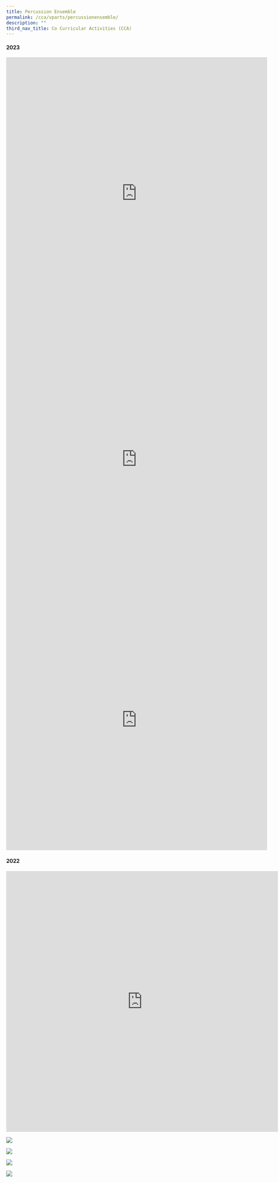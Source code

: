 ```yaml
---
title: Percussion Ensemble
permalink: /cca/vparts/percussionensemble/
description: ""
third_nav_title: Co Curricular Activities (CCA)
---
```

#### 2023
<iframe allowfullscreen="true" height="729" width="700" frameborder="0" src="https://docs.google.com/presentation/d/e/2PACX-1vSdZqylgn9XFcBoIpt4-rCdQy95d-PZw3T6s7gT5NCZ4l47yhjMBL9NYjMhuJ0iNmXyM22dquucLZcm/embed?start=true&amp;loop=true&amp;delayms=3000"></iframe>

<iframe title="Percussion Ensemble Reflection 2.MOV" allowfullscreen="" allow="autoplay; fullscreen; picture-in-picture" frameborder="0" height="700" width="700" src="https://player.vimeo.com/video/797578811?h=5e7ad1dc86&amp;badge=0&amp;autopause=0&amp;player_id=0&amp;app_id=58479"></iframe>

<iframe title="Percussion Ensemble Reflection" allowfullscreen="" allow="autoplay; fullscreen; picture-in-picture" frameborder="0" height="700" width="700" src="https://player.vimeo.com/video/797578831?h=2495588f2e&amp;badge=0&amp;autopause=0&amp;player_id=0&amp;app_id=58479"></iframe>

#### 2022

<iframe src="https://docs.google.com/presentation/d/e/2PACX-1vTkFr1_mIlKBVoXxDemB10_CatTSvUnYo2yRjq--uY1oZzc0Jl3IQhgoZkh0MB1uID2RMw7UvCv-5Dy/embed?start=true&amp;loop=true&amp;delayms=3000" frameborder="0" width="729" height="700" allowfullscreen="true"></iframe>

![](/images/CCAbanner.png)

![](/images/CCA2022/CCA-percussion1.jpg)

![](/images/CCA2022/CCA-percussion2.jpg)

![](/images/CCA2022/CCA-percussion3.jpg)